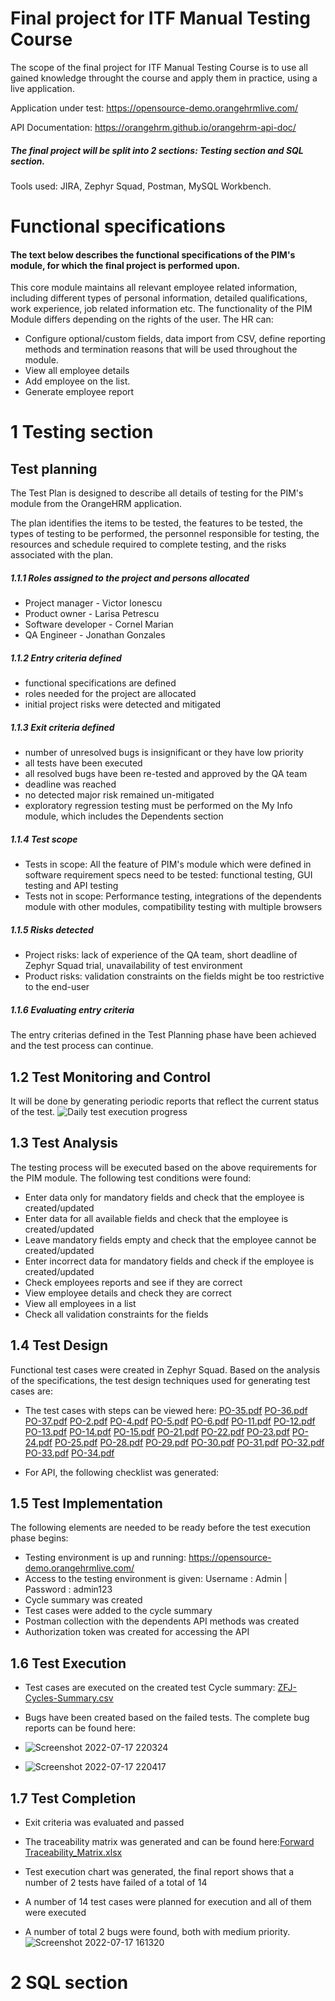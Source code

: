 # Final project for ITF Manual Testing Course
The scope of the final project for ITF Manual Testing Course is to use all gained knowledge throught the course and apply them in practice, using a live application.

Application under test: https://opensource-demo.orangehrmlive.com/

API Documentation: https://orangehrm.github.io/orangehrm-api-doc/
##### The final project will be split into 2 sections: Testing section and SQL section.
Tools used: JIRA, Zephyr Squad, Postman, MySQL Workbench.
# Functional specifications
#### The text below describes the functional specifications of the PIM's module, for which the final project is performed upon.
This core module maintains all relevant employee related information, including different types of personal
information, detailed qualifications, work experience, job related information etc.
The functionality of the PIM Module differs depending on the rights of the user.
The HR can:
* Configure optional/custom fields, data import from CSV, define reporting methods and termination
reasons that will be used throughout the module.
* View all employee details
* Add employee on the list.
* Generate employee report
# 1 Testing section
## Test planning
The Test Plan is designed to describe all details of testing for the PIM's module from the OrangeHRM application.

The plan identifies the items to be tested, the features to be tested, the types of testing to be performed, the personnel responsible for testing, the resources and schedule required to complete testing, and the risks associated with the plan.
##### 1.1.1 Roles assigned to the project and persons allocated
* Project manager - Victor Ionescu
* Product owner - Larisa Petrescu
* Software developer - Cornel Marian
* QA Engineer - Jonathan Gonzales
##### 1.1.2 Entry criteria defined
* functional specifications are defined
* roles needed for the project are allocated
* initial project risks were detected and mitigated
##### 1.1.3 Exit criteria defined
* number of unresolved bugs is insignificant or they have low priority
* all tests have been executed
* all resolved bugs have been re-tested and approved by the QA team
* deadline was reached
* no detected major risk remained un-mitigated
* exploratory regression testing must be performed on the My Info module, which includes the Dependents section
##### 1.1.4 Test scope
* Tests in scope: All the feature of PIM's module which were defined in software requirement specs need to be tested: functional testing, GUI testing and API testing
* Tests not in scope: Performance testing, integrations of the dependents module with other modules, compatibility testing with multiple browsers
##### 1.1.5 Risks detected
* Project risks: lack of experience of the QA team, short deadline of Zephyr Squad trial, unavailability of test environment
* Product risks: validation constraints on the fields might be too restrictive to the end-user
##### 1.1.6 Evaluating entry criteria
The entry criterias defined in the Test Planning phase have been achieved and the test process can continue.
## 1.2 Test Monitoring and Control
It will be done by generating periodic reports that reflect the current status of the test.
![Daily test execution progress](https://user-images.githubusercontent.com/109461549/179420236-7bad484d-f73b-4adb-806f-35a6abb2f01c.jpg)

## 1.3 Test Analysis
The testing process will be executed based on the above requirements for the PIM module. The following test conditions were found:
* Enter data only for mandatory fields and check that the employee is created/updated
* Enter data for all available fields and check that the employee is created/updated
* Leave mandatory fields empty and check that the employee cannot be created/updated
* Enter incorrect data for mandatory fields and check if the employee is created/updated
* Check employees reports and see if they are correct
* View employee details and check they are correct
* View all employees in a list
* Check all validation constraints for the fields
## 1.4 Test Design
Functional test cases were created in Zephyr Squad. Based on the analysis of the specifications, the test design techniques used for generating test cases are:

* The test cases with steps can be viewed here: [PO-35.pdf](https://github.com/Alinrev/manual_testing_portofolio/files/9128549/PO-35.pdf)
[PO-36.pdf](https://github.com/Alinrev/manual_testing_portofolio/files/9128550/PO-36.pdf)
[PO-37.pdf](https://github.com/Alinrev/manual_testing_portofolio/files/9128551/PO-37.pdf)
[PO-2.pdf](https://github.com/Alinrev/manual_testing_portofolio/files/9128552/PO-2.pdf)
[PO-4.pdf](https://github.com/Alinrev/manual_testing_portofolio/files/9128553/PO-4.pdf)
[PO-5.pdf](https://github.com/Alinrev/manual_testing_portofolio/files/9128554/PO-5.pdf)
[PO-6.pdf](https://github.com/Alinrev/manual_testing_portofolio/files/9128555/PO-6.pdf)
[PO-11.pdf](https://github.com/Alinrev/manual_testing_portofolio/files/9128556/PO-11.pdf)
[PO-12.pdf](https://github.com/Alinrev/manual_testing_portofolio/files/9128557/PO-12.pdf)
[PO-13.pdf](https://github.com/Alinrev/manual_testing_portofolio/files/9128558/PO-13.pdf)
[PO-14.pdf](https://github.com/Alinrev/manual_testing_portofolio/files/9128559/PO-14.pdf)
[PO-15.pdf](https://github.com/Alinrev/manual_testing_portofolio/files/9128560/PO-15.pdf)
[PO-21.pdf](https://github.com/Alinrev/manual_testing_portofolio/files/9128561/PO-21.pdf)
[PO-22.pdf](https://github.com/Alinrev/manual_testing_portofolio/files/9128562/PO-22.pdf)
[PO-23.pdf](https://github.com/Alinrev/manual_testing_portofolio/files/9128563/PO-23.pdf)
[PO-24.pdf](https://github.com/Alinrev/manual_testing_portofolio/files/9128564/PO-24.pdf)
[PO-25.pdf](https://github.com/Alinrev/manual_testing_portofolio/files/9128565/PO-25.pdf)
[PO-28.pdf](https://github.com/Alinrev/manual_testing_portofolio/files/9128566/PO-28.pdf)
[PO-29.pdf](https://github.com/Alinrev/manual_testing_portofolio/files/9128567/PO-29.pdf)
[PO-30.pdf](https://github.com/Alinrev/manual_testing_portofolio/files/9128568/PO-30.pdf)
[PO-31.pdf](https://github.com/Alinrev/manual_testing_portofolio/files/9128569/PO-31.pdf)
[PO-32.pdf](https://github.com/Alinrev/manual_testing_portofolio/files/9128570/PO-32.pdf)
[PO-33.pdf](https://github.com/Alinrev/manual_testing_portofolio/files/9128571/PO-33.pdf)
[PO-34.pdf](https://github.com/Alinrev/manual_testing_portofolio/files/9128572/PO-34.pdf)

* For API, the following checklist was generated:
## 1.5 Test Implementation
The following elements are needed to be ready before the test execution phase begins:

* Testing environment is up and running: https://opensource-demo.orangehrmlive.com/
* Access to the testing environment is given: Username : Admin | Password : admin123
* Cycle summary was created
* Test cases were added to the cycle summary
* Postman collection with the dependents API methods was created
* Authorization token was created for accessing the API
## 1.6 Test Execution
* Test cases are executed on the created test Cycle summary: [ZFJ-Cycles-Summary.csv](https://github.com/Alinrev/manual_testing_portofolio/files/9128608/ZFJ-Cycles-Summary.csv)

* Bugs have been created based on the failed tests. The complete bug reports can be found here: 
* ![Screenshot 2022-07-17 220324](https://user-images.githubusercontent.com/109461549/179420983-ccf20e39-63c2-4ff8-8e58-c331a7d3d21c.png)
* ![Screenshot 2022-07-17 220417](https://user-images.githubusercontent.com/109461549/179420984-54d52221-0aea-4d5f-97c8-db5d5494ac31.png)
 
## 1.7 Test Completion
* Exit criteria was evaluated and passed
* The traceability matrix was generated and can be found here:[Forward Traceability_Matrix.xlsx](https://github.com/Alinrev/manual_testing_portofolio/files/9128609/Forward.Traceability_Matrix.xlsx)

* Test execution chart was generated, the final report shows that a number of 2 tests have failed of a total of 14
* A number of 14 test cases were planned for execution and all of them were executed
* A number of total 2 bugs were found, both with medium priority.
 ![Screenshot 2022-07-17 161320](https://user-images.githubusercontent.com/109461549/179421853-7fc410b3-f23a-4313-842e-04a6566e7f0e.jpg)
# 2 SQL section
